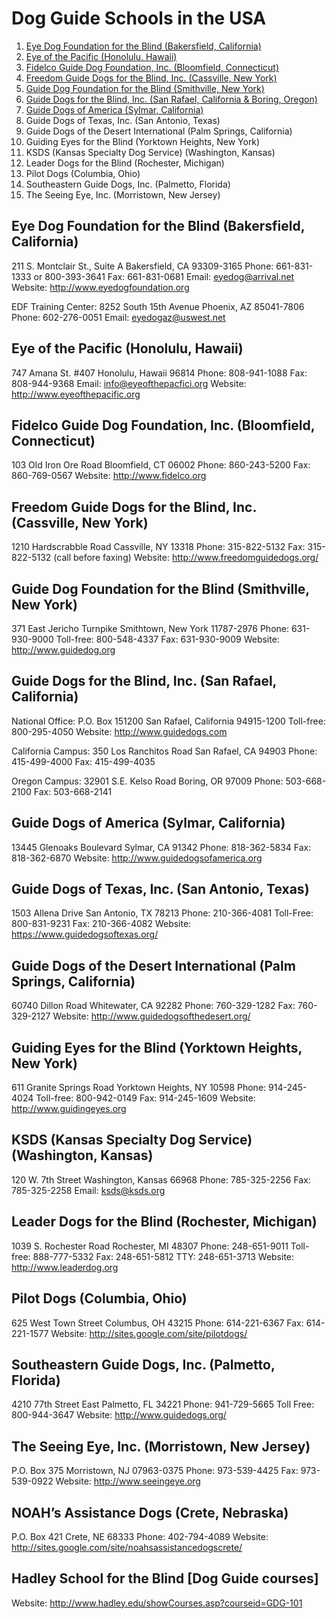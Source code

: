 # Dog Guide Schools in the USA

1. [Eye Dog Foundation for the Blind (Bakersfield, California)](#eye-dog-foundation-for-the-blind-bakersfield-california)
2. [Eye of the Pacific (Honolulu, Hawaii)](#eye-of-the-pacific-honolulu-hawaii)
3. [Fidelco Guide Dog Foundation, Inc. (Bloomfield, Connecticut)](#fidelco-guide-dog-foundation-inc-bloomfield-connecticut)
4. [Freedom Guide Dogs for the Blind, Inc. (Cassville, New York)](#freedom-guide-dogs-for-the-blind-smithville-new-york)
5. [Guide Dog Foundation for the Blind (Smithville, New York)](#guide-dog-foundation-for-the-blind-smithville-new-york)
6. [Guide Dogs for the Blind, Inc. (San Rafael, California & Boring, Oregon)](#guide-dogs-for-the-blind-inc-san-rafael-california-boring-oregon)
7. [Guide Dogs of America (Sylmar, California)](#guide-dogs-of-america-sylmar-califoria)
8. Guide Dogs of Texas, Inc. (San Antonio, Texas)
9. Guide Dogs of the Desert International (Palm Springs, California)
10. Guiding Eyes for the Blind (Yorktown Heights, New York)
11. KSDS (Kansas Specialty Dog Service) (Washington, Kansas)
12. Leader Dogs for the Blind (Rochester, Michigan)
13. Pilot Dogs (Columbia, Ohio)
14. Southeastern Guide Dogs, Inc. (Palmetto, Florida)
15. The Seeing Eye, Inc. (Morristown, New Jersey)


## Eye Dog Foundation for the Blind (Bakersfield, California)

211 S. Montclair St., Suite A
Bakersfield, CA  93309-3165
Phone: 661-831-1333 or 800-393-3641
Fax: 661-831-0681
Email: [eyedog@arrival.net](mailto:eyedog@arrival.net)
Website: http://www.eyedogfoundation.org

EDF Training Center: 
8252 South 15th Avenue
Phoenix, AZ  85041-7806 
Phone: 602-276-0051 
Email: [eyedogaz@uswest.net](mailto:eyedogaz@uswest.net)

## Eye of the Pacific (Honolulu, Hawaii)

747 Amana St. #407
Honolulu, Hawaii  96814
Phone: 808-941-1088
Fax: 808-944-9368
Email: [info@eyeofthepacfici.org](mailto:info@eyeofthepacfici.org)
Website: http://www.eyeofthepacific.org

## Fidelco Guide Dog Foundation, Inc. (Bloomfield, Connecticut)

103 Old Iron Ore Road
Bloomfield, CT 06002
Phone: 860-243-5200
Fax: 860-769-0567
Website: http://www.fidelco.org

## Freedom Guide Dogs for the Blind, Inc. (Cassville, New York)

1210 Hardscrabble Road
Cassville, NY 13318
Phone: 315-822-5132
Fax: 315-822-5132 (call before faxing)
Website: http://www.freedomguidedogs.org/

## Guide Dog Foundation for the Blind (Smithville, New York)

371 East Jericho Turnpike
Smithtown, New York 11787-2976
Phone: 631-930-9000
Toll-free: 800-548-4337
Fax: 631-930-9009
Website: http://www.guidedog.org

## Guide Dogs for the Blind, Inc. (San Rafael, California)

National Office:
P.O. Box 151200
San Rafael, California 94915-1200
Toll-free: 800-295-4050
Website: http://www.guidedogs.com

California Campus:
350 Los Ranchitos Road
San Rafael, CA 94903
Phone: 415-499-4000
Fax: 415-499-4035

Oregon Campus:
32901 S.E. Kelso Road
Boring, OR 97009
Phone: 503-668-2100
Fax: 503-668-2141

## Guide Dogs of America (Sylmar, California)

13445 Glenoaks Boulevard
Sylmar, CA 91342
Phone: 818-362-5834
Fax: 818-362-6870
Website: http://www.guidedogsofamerica.org

## Guide Dogs of Texas, Inc. (San Antonio, Texas)

1503 Allena Drive
San Antonio, TX 78213
Phone: 210-366-4081 
Toll-Free: 800-831-9231
Fax: 210-366-4082
Website: https://www.guidedogsoftexas.org/

## Guide Dogs of the Desert International (Palm Springs, California)

60740 Dillon Road
Whitewater, CA 92282
Phone: 760-329-1282
Fax: 760-329-2127
Website: http://www.guidedogsofthedesert.org/

## Guiding Eyes for the Blind (Yorktown Heights, New York)

611 Granite Springs Road
Yorktown Heights, NY 10598
Phone: 914-245-4024
Toll-free: 800-942-0149
Fax: 914-245-1609
Website: http://www.guidingeyes.org

## KSDS (Kansas Specialty Dog Service) (Washington, Kansas)

120 W. 7th Street
Washington, Kansas  66968
Phone: 785-325-2256
Fax: 785-325-2258
Email: [ksds@ksds.org](mailto:ksds@ksds.org)

## Leader Dogs for the Blind (Rochester, Michigan)

1039 S. Rochester Road
Rochester, MI 48307
Phone: 248-651-9011
Toll-free: 888-777-5332
Fax: 248-651-5812
TTY: 248-651-3713
Website: http://www.leaderdog.org

## Pilot Dogs (Columbia, Ohio)

625 West Town Street
Columbus, OH 43215
Phone: 614-221-6367
Fax: 614-221-1577
Website: http://sites.google.com/site/pilotdogs/

## Southeastern Guide Dogs, Inc. (Palmetto, Florida)

4210 77th Street East
Palmetto, FL 34221
Phone: 941-729-5665 
Toll Free: 800-944-3647
Website: http://www.guidedogs.org/

## The Seeing Eye, Inc. (Morristown, New Jersey)

P.O. Box 375
Morristown, NJ 07963-0375
Phone: 973-539-4425
Fax: 973-539-0922
Website: http://www.seeingeye.org

## NOAH’s Assistance Dogs (Crete, Nebraska)

P.O. Box 421
Crete, NE 68333
Phone: 402-794-4089
Website: http://sites.google.com/site/noahsassistancedogscrete/

## Hadley School for the Blind [Dog Guide courses]

Website: http://www.hadley.edu/showCourses.asp?courseid=GDG-101